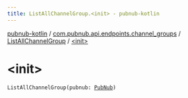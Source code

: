 ```yaml
---
title: ListAllChannelGroup.<init> - pubnub-kotlin
---
```


[pubnub-kotlin](../../index.html) / [com.pubnub.api.endpoints.channel_groups](../index.html) / [ListAllChannelGroup](index.html) / [&lt;init&gt;](./-init-.html)

# &lt;init&gt;

`ListAllChannelGroup(pubnub: `[`PubNub`](../../com.pubnub.api/-pub-nub/index.html)`)`